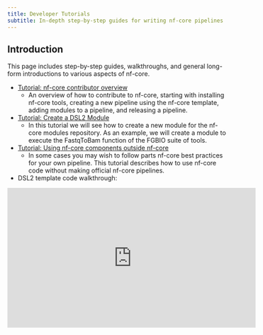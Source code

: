 ```yaml
---
title: Developer Tutorials
subtitle: In-depth step-by-step guides for writing nf-core pipelines
---
```


## Introduction

This page includes step-by-step guides, walkthroughs, and general long-form introductions to various aspects of nf-core.

- [Tutorial: nf-core contributor overview](tutorials/nf_core_contributing_overview.md)
  - An overview of how to contribute to nf-core, starting with installing nf-core tools, creating a new pipeline using the nf-core template, adding modules to a pipeline, and releasing a pipeline.
- [Tutorial: Create a DSL2 Module](tutorials/dsl2_modules_tutorial.md)
  - In this tutorial we will see how to create a new module for the nf-core modules repository. As an example, we will create a module to execute the FastqToBam function of the FGBIO suite of tools.
- [Tutorial: Using nf-core components outside nf-core](tutorials/unofficial_pipelines.md)
  - In some cases you may wish to follow parts nf-core best practices for your own pipeline. This tutorial describes how to use nf-core code without making official nf-core pipelines.
- DSL2 template code walkthrough:

<div class="ratio ratio-16x9">
    <iframe width="560" height="315" src="https://www.youtube.com/embed/0xjc7PkF1Bc" title="YouTube video player" frameborder="0" allow="accelerometer; autoplay; clipboard-write; encrypted-media; gyroscope; picture-in-picture" allowfullscreen></iframe>
</div>
